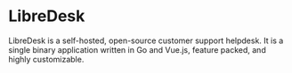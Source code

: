 # LibreDesk

LibreDesk is a self-hosted, open-source customer support helpdesk. It is a single binary application written in Go and Vue.js, feature packed, and highly customizable.